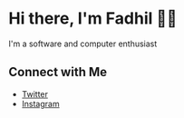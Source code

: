 # Hi there, I'm Fadhil 👋🏻
I'm a software and computer enthusiast

## Connect with Me

- [Twitter](https://twitter.com/fadhil_radhian) <br/>
- [Instagram](https://www.instagram.com/fadhilradhian) <br/>

